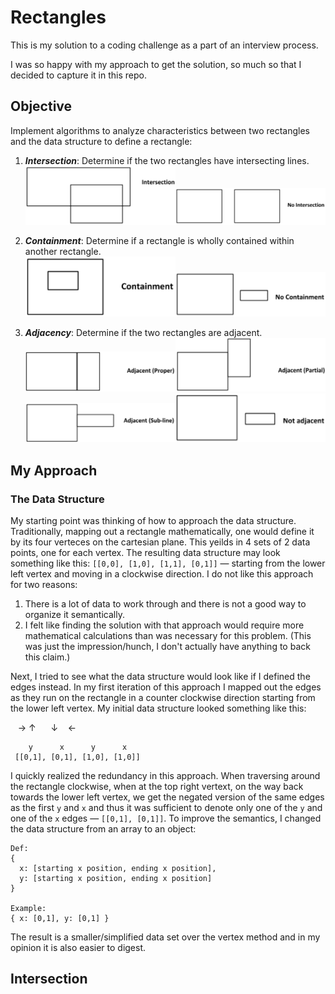 # Rectangles

This is my solution to a coding challenge as a part of an interview process.

I was so happy with my approach to get the solution, so much so that I decided to capture it in this repo.

## Objective
Implement algorithms to analyze characteristics between two rectangles and the data structure to define a rectangle:
1. ***Intersection***: Determine if the two rectangles have intersecting lines.<br>
<img src="./images/intersection.png" width="50%" alt="Example of intersection"><img src="./images/intersection-no.png" width="50%" alt="Example of no intersection">

2. ***Containment***: Determine if a rectangle is wholly contained within another rectangle.<br>
<img src="./images/containment.png" width="50%" alt="Example of containment"><img src="./images/containment-no.png" width="50%" alt="Example of no containment">

1. ***Adjacency***: Determine if the two rectangles are adjacent.<br>
<img src="./images/adjacency-whole.png" width="50%" alt="Example of partial adjacency"><img src="./images/adjacency-partial.png" width="50%" alt="Example of partial containment">
<img src="./images/adjacency-sub-line.png" width="50%" alt="Example of sub-line adjacency"><img src="./images/adjacency-no.png" width="50%" alt="Example of no adjacency">

## My Approach
### The Data Structure
My starting point was thinking of how to approach the data structure. Traditionally, mapping out a rectangle mathematically, one would define it by its four verteces on the cartesian plane. This yeilds in 4 sets of 2 data points, one for each vertex. The resulting data structure may look something like this: `[[0,0], [1,0], [1,1], [0,1]]` &mdash; starting from the lower left vertex and moving in a clockwise direction. I do not like this approach for two reasons:
1. There is a lot of data to work through and there is not a good way to organize it semantically.
2. I felt like finding the solution with that approach would require more mathematical calculations than was necessary for this problem. (This was just the impression/hunch, I don't actually have anything to back this claim.)

Next, I tried to see what the data structure would look like if I defined the edges instead. In my first iteration of this approach I mapped out the edges as they run on the rectangle in a counter clockwise direction starting from the lower left vertex. My initial data structure looked something like this:

&nbsp;&nbsp;&nbsp;&#8594;
&#8593;&nbsp;&nbsp;&nbsp;&nbsp;&nbsp;&nbsp;&#8595;
&nbsp;&nbsp;&nbsp;&#8592;

```
    y      x      y      x
 [[0,1], [0,1], [1,0], [1,0]]
 ```
 I quickly realized the redundancy in this approach. When traversing around the rectangle clockwise, when at the top right vertext, on the way back towards the lower left vertex, we get the negated version of the same edges as the first `y` and `x`  and thus it was sufficient to denote only one of the `y` and one of the `x` edges &mdash; `[[0,1], [0,1]]`. To improve the semantics, I changed the data structure from an array to an object:
 ```
 Def:
 {
   x: [starting x position, ending x position],
   y: [starting x position, ending x position]
 }

 Example:
 { x: [0,1], y: [0,1] }
 ```
 The result is a smaller/simplified data set over the vertex method and in my opinion it is also easier to digest.

 ## Intersection